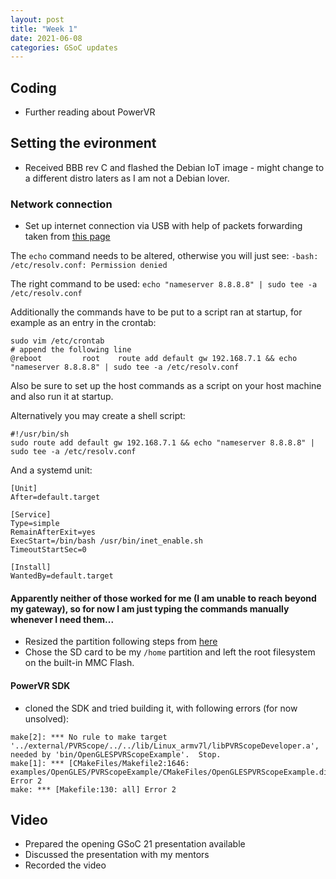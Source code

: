 ```yaml
---
layout: post
title: "Week 1"
date: 2021-06-08
categories: GSoC updates
---
```


## Coding
* Further reading about PowerVR

## Setting the evironment
* Received BBB rev C and flashed the Debian IoT image - might change to a different distro laters as I am not a Debian lover.

### Network connection
* Set up internet connection via USB with help of packets forwarding taken from [this page](http://jpdelacroix.com/tutorials/sharing-internet-beaglebone-black.html)

The `echo` command needs to be altered, otherwise you will just see:
`-bash: /etc/resolv.conf: Permission denied`

The right command to be used:
`echo "nameserver 8.8.8.8" | sudo tee -a /etc/resolv.conf`

Additionally the commands have to be put to a script ran at startup, for example as an entry in the crontab:
```config
sudo vim /etc/crontab
# append the following line
@reboot         root    route add default gw 192.168.7.1 && echo "nameserver 8.8.8.8" | sudo tee -a /etc/resolv.conf
```

Also be sure to set up the host commands as a script on your host machine and also run it at startup.

Alternatively you may create a shell script:
```
#!/usr/bin/sh
sudo route add default gw 192.168.7.1 && echo "nameserver 8.8.8.8" | sudo tee -a /etc/resolv.conf
```
And a systemd unit:
```
[Unit]
After=default.target

[Service]
Type=simple
RemainAfterExit=yes
ExecStart=/bin/bash /usr/bin/inet_enable.sh
TimeoutStartSec=0

[Install]
WantedBy=default.target
```
#### Apparently neither of those worked for me (I am unable to reach beyond my gateway), so for now I am just typing the commands manually whenever I need them...

* Resized the partition following steps from [here](https://elinux.org/Beagleboard:Expanding_File_System_Partition_On_A_microSD) 
* Chose the SD card to be my `/home` partition and left the root filesystem on the built-in MMC Flash.

#### PowerVR SDK
* cloned the SDK and tried building it, with following errors (for now unsolved):
```
make[2]: *** No rule to make target '../external/PVRScope/../../lib/Linux_armv7l/libPVRScopeDeveloper.a', needed by 'bin/OpenGLESPVRScopeExample'.  Stop.
make[1]: *** [CMakeFiles/Makefile2:1646: examples/OpenGLES/PVRScopeExample/CMakeFiles/OpenGLESPVRScopeExample.dir/all] Error 2
make: *** [Makefile:130: all] Error 2
```
## Video
* Prepared the opening GSoC 21 presentation available 
* Discussed the presentation with my mentors
* Recorded the video
